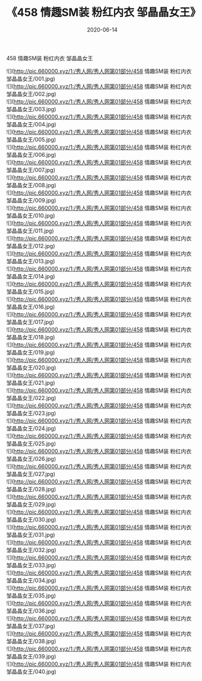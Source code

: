 ﻿---
layout: post
title:  《458 情趣SM装 粉红内衣 邹晶晶女王》
date:   2020-06-14
img: http://pic.660000.xyz/1:/秀人网/秀人网第01部分/458 情趣SM装 粉红内衣 邹晶晶女王/000.jpg
categories: [美女, 清纯, 唯美]
---

458 情趣SM装 粉红内衣 邹晶晶女王

  ![](http://pic.660000.xyz/1:/秀人网/秀人网第01部分/458 情趣SM装 粉红内衣 邹晶晶女王/001.jpg) <br> ![](http://pic.660000.xyz/1:/秀人网/秀人网第01部分/458 情趣SM装 粉红内衣 邹晶晶女王/002.jpg) <br> ![](http://pic.660000.xyz/1:/秀人网/秀人网第01部分/458 情趣SM装 粉红内衣 邹晶晶女王/003.jpg) <br> ![](http://pic.660000.xyz/1:/秀人网/秀人网第01部分/458 情趣SM装 粉红内衣 邹晶晶女王/004.jpg) <br> ![](http://pic.660000.xyz/1:/秀人网/秀人网第01部分/458 情趣SM装 粉红内衣 邹晶晶女王/005.jpg) <br> ![](http://pic.660000.xyz/1:/秀人网/秀人网第01部分/458 情趣SM装 粉红内衣 邹晶晶女王/006.jpg) <br> ![](http://pic.660000.xyz/1:/秀人网/秀人网第01部分/458 情趣SM装 粉红内衣 邹晶晶女王/007.jpg) <br> ![](http://pic.660000.xyz/1:/秀人网/秀人网第01部分/458 情趣SM装 粉红内衣 邹晶晶女王/008.jpg) <br> ![](http://pic.660000.xyz/1:/秀人网/秀人网第01部分/458 情趣SM装 粉红内衣 邹晶晶女王/009.jpg) <br> ![](http://pic.660000.xyz/1:/秀人网/秀人网第01部分/458 情趣SM装 粉红内衣 邹晶晶女王/010.jpg) <br> ![](http://pic.660000.xyz/1:/秀人网/秀人网第01部分/458 情趣SM装 粉红内衣 邹晶晶女王/011.jpg) <br> ![](http://pic.660000.xyz/1:/秀人网/秀人网第01部分/458 情趣SM装 粉红内衣 邹晶晶女王/012.jpg) <br> ![](http://pic.660000.xyz/1:/秀人网/秀人网第01部分/458 情趣SM装 粉红内衣 邹晶晶女王/013.jpg) <br> ![](http://pic.660000.xyz/1:/秀人网/秀人网第01部分/458 情趣SM装 粉红内衣 邹晶晶女王/014.jpg) <br> ![](http://pic.660000.xyz/1:/秀人网/秀人网第01部分/458 情趣SM装 粉红内衣 邹晶晶女王/015.jpg) <br> ![](http://pic.660000.xyz/1:/秀人网/秀人网第01部分/458 情趣SM装 粉红内衣 邹晶晶女王/016.jpg) <br> ![](http://pic.660000.xyz/1:/秀人网/秀人网第01部分/458 情趣SM装 粉红内衣 邹晶晶女王/017.jpg) <br> ![](http://pic.660000.xyz/1:/秀人网/秀人网第01部分/458 情趣SM装 粉红内衣 邹晶晶女王/018.jpg) <br> ![](http://pic.660000.xyz/1:/秀人网/秀人网第01部分/458 情趣SM装 粉红内衣 邹晶晶女王/019.jpg) <br> ![](http://pic.660000.xyz/1:/秀人网/秀人网第01部分/458 情趣SM装 粉红内衣 邹晶晶女王/020.jpg) <br> ![](http://pic.660000.xyz/1:/秀人网/秀人网第01部分/458 情趣SM装 粉红内衣 邹晶晶女王/021.jpg) <br> ![](http://pic.660000.xyz/1:/秀人网/秀人网第01部分/458 情趣SM装 粉红内衣 邹晶晶女王/022.jpg) <br> ![](http://pic.660000.xyz/1:/秀人网/秀人网第01部分/458 情趣SM装 粉红内衣 邹晶晶女王/023.jpg) <br> ![](http://pic.660000.xyz/1:/秀人网/秀人网第01部分/458 情趣SM装 粉红内衣 邹晶晶女王/024.jpg) <br> ![](http://pic.660000.xyz/1:/秀人网/秀人网第01部分/458 情趣SM装 粉红内衣 邹晶晶女王/025.jpg) <br> ![](http://pic.660000.xyz/1:/秀人网/秀人网第01部分/458 情趣SM装 粉红内衣 邹晶晶女王/026.jpg) <br> ![](http://pic.660000.xyz/1:/秀人网/秀人网第01部分/458 情趣SM装 粉红内衣 邹晶晶女王/027.jpg) <br> ![](http://pic.660000.xyz/1:/秀人网/秀人网第01部分/458 情趣SM装 粉红内衣 邹晶晶女王/028.jpg) <br> ![](http://pic.660000.xyz/1:/秀人网/秀人网第01部分/458 情趣SM装 粉红内衣 邹晶晶女王/029.jpg) <br> ![](http://pic.660000.xyz/1:/秀人网/秀人网第01部分/458 情趣SM装 粉红内衣 邹晶晶女王/030.jpg) <br> ![](http://pic.660000.xyz/1:/秀人网/秀人网第01部分/458 情趣SM装 粉红内衣 邹晶晶女王/031.jpg) <br> ![](http://pic.660000.xyz/1:/秀人网/秀人网第01部分/458 情趣SM装 粉红内衣 邹晶晶女王/032.jpg) <br> ![](http://pic.660000.xyz/1:/秀人网/秀人网第01部分/458 情趣SM装 粉红内衣 邹晶晶女王/033.jpg) <br> ![](http://pic.660000.xyz/1:/秀人网/秀人网第01部分/458 情趣SM装 粉红内衣 邹晶晶女王/034.jpg) <br> ![](http://pic.660000.xyz/1:/秀人网/秀人网第01部分/458 情趣SM装 粉红内衣 邹晶晶女王/035.jpg) <br> ![](http://pic.660000.xyz/1:/秀人网/秀人网第01部分/458 情趣SM装 粉红内衣 邹晶晶女王/036.jpg) <br> ![](http://pic.660000.xyz/1:/秀人网/秀人网第01部分/458 情趣SM装 粉红内衣 邹晶晶女王/037.jpg) <br> ![](http://pic.660000.xyz/1:/秀人网/秀人网第01部分/458 情趣SM装 粉红内衣 邹晶晶女王/038.jpg) <br> ![](http://pic.660000.xyz/1:/秀人网/秀人网第01部分/458 情趣SM装 粉红内衣 邹晶晶女王/039.jpg) <br> ![](http://pic.660000.xyz/1:/秀人网/秀人网第01部分/458 情趣SM装 粉红内衣 邹晶晶女王/040.jpg) <br>